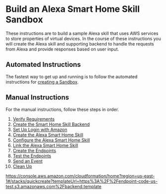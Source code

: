 # Build an Alexa Smart Home Skill Sandbox

These instructions are to build a sample Alexa skill that uses AWS services to store properties of virtual devices. In the course of these instructions you will create the Alexa skill and supporting backend to handle the requests from Alexa and provide responses based on user input.

## Automated Instructions

The fastest way to get up and running is to follow the automated instructions for [creating a Sandbox](create-sandbox.md).

## Manual Instructions

For the manual instructions, follow these steps in order.

1. [Verify Requirements](01-verify-requirements.md)
2. [Create the Smart Home Skill Backend](02-create-the-backend.md)
3. [Set Up Login with Amazon](03-setup-lwa.md)
4. [Create the Alexa Smart Home Skill](04-create-skill-smarthome.md)
5. [Configure the Alexa Smart Home Skill](05-configure-skill-smarthome.md)
6. [Link the Alexa Smart Home Skill](06-link-skill-smarthome.md)
7. [Create the Endpoints](07-create-endpoints.md)
8. [Test the Endpoints](08-test-endpoints.md)
9. [Send an Event](09-send-an-event.md)
10. [Clean Up](10-cleanup.md)


https://console.aws.amazon.com/cloudformation/home?region=us-east-1#/stacks/quickcreate?templateUrl=https%3A%2F%2Fendpoint-code-us-test.s3.amazonaws.com%2Fbackend.template